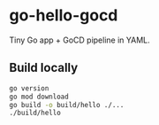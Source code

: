 # go-hello-gocd


Tiny Go app + GoCD pipeline in YAML.


## Build locally
```bash
go version
go mod download
go build -o build/hello ./...
./build/hello
